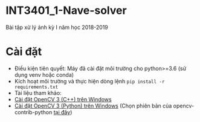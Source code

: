 # INT3401_1-Nave-solver
  Bài tập xử lý ảnh kỳ I năm học 2018-2019
# Cài đặt 
  - Điều kiện tiên quyết: Máy đã cài đặt môi trường cho python>=3.6 (sử dụng venv hoặc conda)
  - Kích hoạt môi trường và thực hiện dòng lệnh
  ```pip install -r requirements.txt```
  - Tài liệu tham khảo:
  - [Cài đặt OpenCV 3 (C++) trên Windows](https://www.learnopencv.com/install-opencv3-on-windows/)
  - [Cài đặt OpenCV 3 (Python) trên Windows](https://www.learnopencv.com/install-opencv-3-and-dlib-on-windows-python-only/) (Chọn phiên bản của opencv-contrib-python [tại đây](https://pypi.org/project/opencv-contrib-python/3.4.1.15/))
